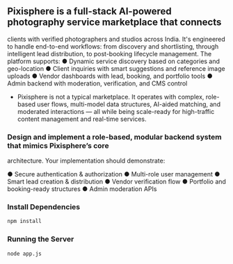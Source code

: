 ## Pixisphere is a full-stack AI-powered photography service marketplace that connects
clients with verified photographers and studios across India. It's engineered to handle
end-to-end workflows: from discovery and shortlisting, through intelligent lead distribution,
to post-booking lifecycle management.
The platform supports:
● Dynamic service discovery based on categories and geo-location
● Client inquiries with smart suggestions and reference image uploads
● Vendor dashboards with lead, booking, and portfolio tools
● Admin backend with moderation, verification, and CMS control

- Pixisphere is not a typical marketplace. It operates with complex, role-based user flows,
multi-model data structures, AI-aided matching, and moderated interactions — all while
being scale-ready for high-traffic content management and real-time services.

### Design and implement a role-based, modular backend system that mimics Pixisphere’s core
architecture. Your implementation should demonstrate:

● Secure authentication & authorization
● Multi-role user management
● Smart lead creation & distribution
● Vendor verification flow
● Portfolio and booking-ready structures
● Admin moderation APIs

### Install Dependencies

```sh
npm install
```

###  Running the Server

```sh
node app.js
```
